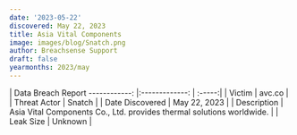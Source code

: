 ```yaml
---
date: '2023-05-22'
discovered: May 22, 2023
title: Asia Vital Components
image: images/blog/Snatch.png
author: Breachsense Support
draft: false
yearmonths: 2023/may
---
```



| Data Breach Report
------------:     |:-------------:    | :-----:|
| Victim      | avc.co      | 
| Threat Actor      |  Snatch     | 
| Date Discovered      | May 22, 2023      | 
| Description      | Asia Vital Components Co., Ltd. provides thermal solutions worldwide.      | 
| Leak Size      | Unknown      | 

